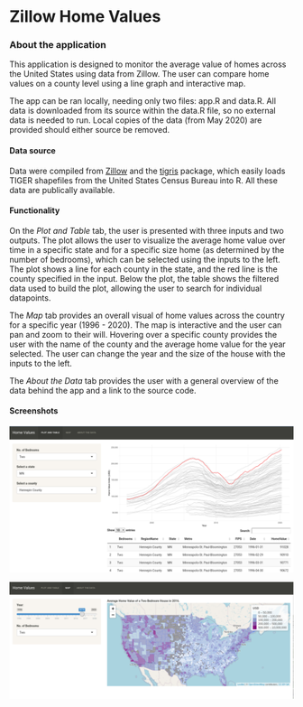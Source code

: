 # Zillow Home Values

### **About the application**

This application is designed to monitor the average value of homes across the United States using data from Zillow. The user can compare home values on a county level using a line graph and interactive map.

The app can be ran locally, needing only two files: app.R and data.R. All data is downloaded from its source within the data.R file, so no external data is needed to run. Local copies of the data (from May 2020) are provided should either source be removed.

#### **Data source**

Data were compiled from [Zillow](https://www.zillow.com/research/data/) and the [tigris](https://cran.r-project.org/web/packages/tigris/tigris.pdf) package, which easily loads TIGER shapefiles from the United States Census Bureau into R. All these data are publically available. 

#### **Functionality**

On the *Plot and Table* tab, the user is presented with three inputs and two outputs. The plot allows the user to visualize the average home value over time in a specific state and for a specific size home (as determined by the number of bedrooms), which can be selected using the inputs to the left. The plot shows a line for each county in the state, and the red line is the county specified in the input. Below the plot, the table shows the filtered data used to build the plot, allowing the user to search for individual datapoints. 

The *Map* tab provides an overall visual of home values across the country for a specific year (1996 - 2020). The map is interactive and the user can pan and zoom to their will. Hovering over a specific county provides the user with the name of the county and the average home value for the year selected. The user can change the year and the size of the house with the inputs to the left. 

The *About the Data* tab provides the user with a general overview of the data behind the app and a link to the source code.

#### **Screenshots**

![Plot and Table](docs/PlotTableExample.png)

![Map](docs/MapExample.png)
